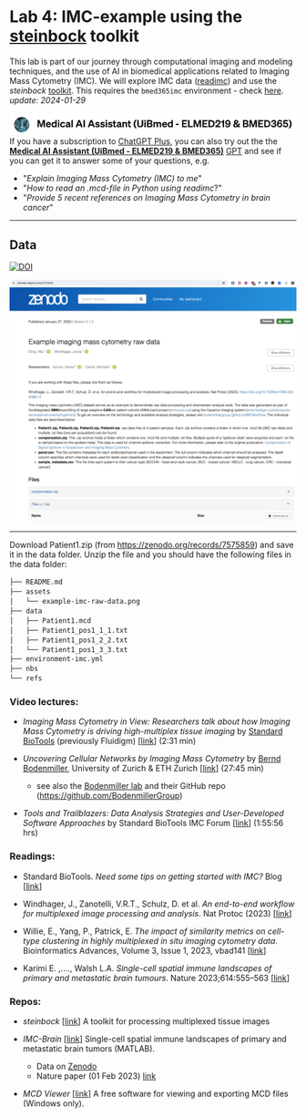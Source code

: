 # Lab 4: IMC-example using the [steinbock](https://bodenmillergroup.github.io/steinbock) toolkit

This lab is part of our journey through computational imaging and modeling techniques, and the use of AI in biomedical applications related to Imaging Mass Cytometry (IMC). We will explore IMC data ([readimc](https://bodenmillergroup.github.io/readimc)) and use the _steinbock_ [toolkit](https://bodenmillergroup.github.io/steinbock). This requires the `bmed365imc` environment - check [here](./environment-imc.yml). <br>  _update: 2024-01-29_


<!-- ![img](../assets/GPT-MedAI.png)<br> -->
<img src="../../assets/GPT-MedAI.png" width="600"><br>
If you have a subscription to [ChatGPT Plus](https://openai.com/blog/chatgpt-plus), you can also try out the the [**Medical AI Assistant (UiBmed - ELMED219 & BMED365)**](https://chat.openai.com/g/g-d90dfN17H-medical-ai-assistant-uibmed-elmed219-bmed365) [GPT](https://openai.com/blog/introducing-gpts) and see if you can get it to answer some of your questions, e.g.<br>
- "_Explain Imaging Mass Cytometry (IMC) to me_"
- "_How to read an .mcd-file in Python using readimc_?" 
- "_Provide 5 recent references on Imaging Mass Cytometry in brain cancer_"

---------------

## Data

<a href="https://doi.org/10.5281/zenodo.7575859"><img src="https://zenodo.org/badge/DOI/10.5281/zenodo.7575859.svg" alt="DOI"></a>

<img src="./assets/example-imc-raw-data.png">


-----
Download Patient1.zip (from https://zenodo.org/records/7575859) and save it in the data folder. Unzip the file and you should have the following files in the data folder:
```bash
├── README.md
├── assets
│   └── example-imc-raw-data.png
├── data
│   ├── Patient1.mcd
│   ├── Patient1_pos1_1_1.txt
│   ├── Patient1_pos1_2_2.txt
│   └── Patient1_pos1_3_3.txt
├── environment-imc.yml
├── nbs
└── refs
```

### Video lectures:

- _Imaging Mass Cytometry in View: Researchers talk about how Imaging Mass Cytometry is driving high-multiplex tissue imaging_  by [Standard BioTools](https://www.standardbio.com/products/technologies/imaging-mass-cytometry) (previously Fluidigm) [[link](https://share.vidyard.com/watch/neWdnyfKFwf7wewcpErsZ6)] (2:31 min)
  
- _Uncovering Cellular Networks by Imaging Mass Cytometry_ by [Bernd Bodenmiller](https://scholar.google.com/citations?user=-crrFJYAAAAJ&hl=en), University of Zurich & ETH Zurich [[link](https://youtu.be/j3DSbg-oB8w?si=0PDiQHuHfvlUy26j)] (27:45 min)
   - see also the [Bodenmiller lab](https://www.bodenmillerlab.com) and their GitHub repo (https://github.com/BodenmillerGroup)

- _Tools and Trailblazers: Data Analysis Strategies and User-Developed Software Approaches_ by Standard BioTools IMC Forum [[link](https://videos.imaging.standardbio.com/watch/13scaWcA12JnXCZg8fsLQh)] (1:55:56 hrs)
   
### Readings:

- Standard BioTools. _Need some tips on getting started with IMC?_ Blog [[link](https://www.standardbio.com/resources/blog-articles/2022/imc-data-analysis-forum-session1)]

- Windhager, J., Zanotelli, V.R.T., Schulz, D. et al.  _An end-to-end workflow for multiplexed image processing and analysis_.  Nat Protoc (2023) [[link](https://doi.org/10.1038/s41596-023-00881-0)] 

- Willie, E., Yang, P., Patrick, E. _The impact of similarity metrics on cell-type clustering in highly multiplexed in situ imaging cytometry data_.  Bioinformatics Advances, Volume 3, Issue 1, 2023, vbad141 [[link](https://academic.oup.com/bioinformaticsadvances/article/3/1/vbad141/7301465)]

- Karimi E. ,...., Walsh L.A. _Single-cell spatial immune landscapes of primary and metastatic brain tumours_. Nature 2023;614:555–563 [[link](https://www.nature.com/articles/s41586-022-05680-3)]
  
### Repos:

-  _steinbock_  [[link](https://github.com/BodenmillerGroup/steinbock)] A toolkit for processing multiplexed tissue images

- _IMC-Brain_ [[link](https://github.com/walsh-quail-labs/IMC_Brain)] Single-cell spatial immune landscapes of primary and metastatic brain tumors (MATLAB).
   - Data on [Zenodo](https://zenodo.org/records/7884599)
   - Nature paper (01 Feb 2023) [link](https://www.nature.com/articles/s41586-022-05680-3)

- _MCD Viewer_ [[link](https://www.standardbio.com/FluidigmSite_Assets/PrdSrv_Software/Software-Packages/MCD_Viewer/MCDViewer_V1.0.560.6_InstallationPack.zip)] A free software for viewing and exporting MCD files (Windows only).

<!--
- _100 Days of NLP </>_ by Raviraja Ghanta [[link](https://github.com/graviraja/100-Days-of-NLP)] A visual guide through NLP with Jupyter notebooks (using colab).
-->


